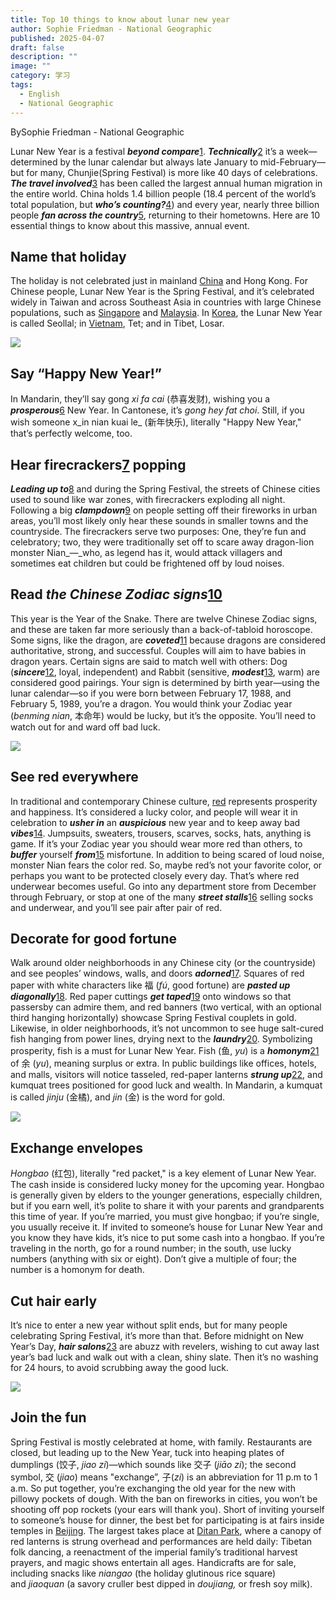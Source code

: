 ```yaml
---
title: Top 10 things to know about lunar new year
author: Sophie Friedman - National Geographic
published: 2025-04-07
draft: false
description: ""
image: ""
category: 学习
tags:
  - English
  - National Geographic
---
```


BySophie Friedman - National Geographic

Lunar New Year is a festival **_beyond compare_**[1](#65d07cfc-a0b0-4f24-8b8b-50e33c2ebe44). **_Technically_**[2](#ab598883-1b55-4570-a362-dae20c45bcc4) it’s a week—determined by the lunar calendar but always late January to mid-February—but for many, Chunjie(Spring Festival) is more like 40 days of celebrations. _**The travel involved**_[3](#77a3ef7f-4998-4684-8d1c-b5614386e0b2) has been called the largest annual human migration in the entire world. China holds 1.4 billion people (18.4 percent of the world’s total population, but **_who’s counting?_**[4](#cee0e29e-979c-4ff6-b1c0-56e34e89a3ea)) and every year, nearly three billion people **_fan across the country_**[5](#3b60753c-dcf1-40e7-bac6-fd6415b76f28), returning to their hometowns. Here are 10 essential things to know about this massive, annual event.

## **Name that holiday**

The holiday is not celebrated just in mainland [China](https://www.nationalgeographic.com/travel/destination/china) and Hong Kong. For Chinese people, Lunar New Year is the Spring Festival, and it’s celebrated widely in Taiwan and across Southeast Asia in countries with large Chinese populations, such as [Singapore](https://www.nationalgeographic.com/travel/destination/singapore) and [Malaysia](https://www.nationalgeographic.com/travel/destination/malaysia). In [Korea](https://www.nationalgeographic.com/travel/destination/south-korea), the Lunar New Year is called Seollal; in [Vietnam](https://www.nationalgeographic.com/travel/destination/vietnam), Tet; and in Tibet, Losar.

![](images/image.png)

## **Say “Happy New Year!”**

In Mandarin, they’ll say gong _xi fa cai_ (恭喜发财), wishing you a **_prosperous_**[6](#712ccd36-77b4-4cb4-ada6-da49d53cb91d) New Year. In Cantonese, it’s _gong hey fat choi_. Still, if you wish someone x_in nian kuai le_ (新年快乐), literally "Happy New Year," that’s perfectly welcome, too.

## **Hear firecrackers**[7](#ae921fca-a387-4b2e-831e-0155f2826d60) **popping**

**_Leading up to_**[8](#d4a5961e-6527-4ece-8771-25594bb81d38) and during the Spring Festival, the streets of Chinese cities used to sound like war zones, with firecrackers exploding all night. Following a big **_clampdown_**[9](#a92f796d-3ba1-4b0d-9019-b71f8b479c15) on people setting off their fireworks in urban areas, you’ll most likely only hear these sounds in smaller towns and the countryside. The firecrackers serve two purposes: One, they’re fun and celebratory; two, they were traditionally set off to scare away dragon-lion monster Nian_—_who, as legend has it, would attack villagers and sometimes eat children but could be frightened off by loud noises.

## **Read _the Chinese Zodiac signs_**[10](#d682abc4-1f22-4ba4-8df6-af2695671536)

This year is the Year of the Snake. There are twelve Chinese Zodiac signs, and these are taken far more seriously than a back-of-tabloid horoscope. Some signs, like the dragon, are **_coveted_**[11](#fffc61df-3d64-42aa-b782-6af6f119aba2) because dragons are considered authoritative, strong, and successful. Couples will aim to have babies in dragon years. Certain signs are said to match well with others: Dog (**_sincere_**[12](#3a445a0f-e022-4776-ac43-7553757bdf5c), loyal, independent) and Rabbit (sensitive, **_modest_**[13](#36e8263e-95a9-4ff7-8673-859544700437), warm) are considered good pairings. Your sign is determined by birth year—using the lunar calendar—so if you were born between February 17, 1988, and February 5, 1989, you’re a dragon. You would think your Zodiac year (_benming nian_, 本命年) would be lucky, but it’s the opposite. You’ll need to watch out for and ward off bad luck.

![](images/image-1.png)

## **See red everywhere**

In traditional and contemporary Chinese culture, [red](https://www.nationalgeographic.com/photography/article/life-color-red) represents prosperity and happiness. It’s considered a lucky color, and people will wear it in celebration to **_usher in_** an **_auspicious_** new year and to keep away bad **_vibes_**[14](#64af8809-475e-4fd2-96a4-c0620a745dee). Jumpsuits, sweaters, trousers, scarves, socks, hats, anything is game. If it’s your Zodiac year you should wear more red than others, to **_buffer_** yourself **_from_**[15](#81d2b82d-20c3-4689-9b24-7ed5bdf3f061) misfortune. In addition to being scared of loud noise, monster Nian fears the color red. So, maybe red’s not your favorite color, or perhaps you want to be protected closely every day. That’s where red underwear becomes useful. Go into any department store from December through February, or stop at one of the many **_street stalls_**[16](#4b7b7d8c-4335-4852-a1d8-245094b660ea) selling socks and underwear, and you’ll see pair after pair of red.

## **Decorate for good fortune**

Walk around older neighborhoods in any Chinese city (or the countryside) and see peoples’ windows, walls, and doors **_adorned_**[17](#7a121663-5255-4bbb-b62e-958d95586b32). Squares of red paper with white characters like 福 (_fú_, good fortune) are **_pasted up diagonally_**[18](#c1c0ab65-69f1-415e-915a-e8a8509d8086). Red paper cuttings **_get taped_**[19](#8877c1f0-b548-4265-9a74-e7ac32b6a04e) onto windows so that passersby can admire them, and red banners (two vertical, with an optional third hanging horizontally) showcase Spring Festival couplets in gold. Likewise, in older neighborhoods, it’s not uncommon to see huge salt-cured fish hanging from power lines, drying next to the **_laundry_**[20](#de45f35b-9be6-42c4-ad5e-65137a21396d). Symbolizing prosperity, fish is a must for Lunar New Year. Fish (鱼, _yu_) is a **_homonym_**[21](#e69bf546-62df-4e31-aa1a-d089ea1bbc48) of 余 (_yu_), meaning surplus or extra. In public buildings like offices, hotels, and malls, visitors will notice tasseled, red-paper lanterns **_strung up_**[22](#b5e9e975-411e-4a55-9967-a940fd46740f), and kumquat trees positioned for good luck and wealth. In Mandarin, a kumquat is called _jinju_ (金橘), and _jin_ (金) is the word for gold.

![](images/image-2.png)

## **Exchange envelopes**

_Hongbao_ (红包), literally "red packet," is a key element of Lunar New Year. The cash inside is considered lucky money for the upcoming year. Hongbao is generally given by elders to the younger generations, especially children, but if you earn well, it’s polite to share it with your parents and grandparents this time of year. If you’re married, you must give hongbao; if you’re single, you usually receive it. If invited to someone’s house for Lunar New Year and you know they have kids, it’s nice to put some cash into a hongbao. If you’re traveling in the north, go for a round number; in the south, use lucky numbers (anything with six or eight). Don’t give a multiple of four; the number is a homonym for death.

## **Cut hair early**

It’s nice to enter a new year without split ends, but for many people celebrating Spring Festival, it’s more than that. Before midnight on New Year’s Day, **_hair salons_**[23](#10d274e2-8f09-4c1a-9279-e39deebfd9ce) are abuzz with revelers, wishing to cut away last year’s bad luck and walk out with a clean, shiny slate. Then it’s no washing for 24 hours, to avoid scrubbing away the good luck.

![](images/image-3.png)

## **Join the fun**

Spring Festival is mostly celebrated at home, with family. Restaurants are closed, but leading up to the New Year, tuck into heaping plates of dumplings (饺子, _jiao zi_)—which sounds like 交子 (_jiāo zi_); the second symbol, 交 (_jiao_) means "exchange”, 子(_zi_) is an abbreviation for 11 p.m to 1 a.m. So put together, you’re exchanging the old year for the new with pillowy pockets of dough. With the ban on fireworks in cities, you won’t be shooting off pop rockets (your ears will thank you). Short of inviting yourself to someone’s house for dinner, the best bet for participating is at fairs inside temples in [Beijing](https://www.nationalgeographic.com/travel/destination/beijing). The largest takes place at [Ditan Park](https://www.tripadvisor.com/Attraction_Review-g294212-d1372938-Reviews-Ditan_Park-Beijing.html), where a canopy of red lanterns is strung overhead and performances are held daily: Tibetan folk dancing, a reenactment of the imperial family’s traditional harvest prayers, and magic shows entertain all ages. Handicrafts are for sale, including snacks like _niangao_ (the holiday glutinous rice square) and _jiaoquan_ (a savory cruller best dipped in _doujiang,_ or fresh soy milk).

